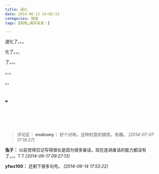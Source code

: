 ```yaml
---
title: 退化
date: 2014-06-12 14:02:13
categories: 随笔
tags: [随笔,画风有变！]

---
```

退化了。。。

化了。。。

了。。。

。。。

。。

。<br /><br /><br /><br />
---
>评论区：
>**evalcony：** 好个对称。这种刻意的搞怪，有趣。  *[2014-07-07 17:19:27]*
>
**兔子：** 以前觉得日记写得很长是因为很多废话，现在连讲废话的能力都没有了。。。T.T  *[2014-06-17 09:27:13]*
>
**yfwz100：** 还剩下很多句号。  *[2014-06-14 17:53:22]*
>
